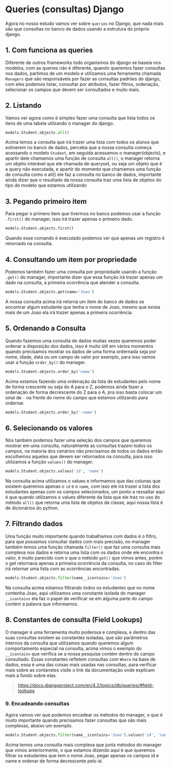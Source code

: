 # Queries (consultas) Django

Agora no nosso estudo vamos ver sobre `queries` no Django, que nada mais são que consultas no banco de dados usando a estrutura do próprio django.

## 1. Com funciona as queries

Diferente de outros frameworks todo organismos do django se baseia nos modelos, com as queries não é diferente, quando queremos fazer consultas nos dados, partimos de um modelo e utilizamos uma ferramenta chamada `Managers` que são responsáveis por fazer as consultas padrões do django, com eles podemos listar, consultar por atributos, fazer filtros, ordenação, selecionar os campos que devem ser consultados e muito mais.

## 2. Listando
Vamos ver agora como é simples fazer uma consulta que lista todos os itens de uma tabela utilzando o manager do django.

```py
models.Student.objects.all()
```
Acima temos a consulta que irá trazer uma lista com todos os alunos que estiverem no banco de dados, perceba que a nossa consulta começa acessando o modelo `Student`, em seguida acessamos o manager(objects), e apartir dele chamamos uma função de consulta `all()`, o manager retorna um objeto interável que ele chamada de queryset, ou seja um objeto que é a query não executada, e apartir do momento que chamamos uma função de consulta como o all() ele faz a consulta no banco de dados, importante ainda dizer que o resultado da nossa consulta traz uma lista de objetos do tipo do modelo que estamos utilizando

## 3. Pegando primeiro item

Para pegar o primero item que tivermos no banco podemos usar a função `.first()` do manager, isso irá trazer apenas o primeiro dado.

```py
models.Student.objects.first()
```

Quando esse comando é executado podemos ver que apenas um registro é retornado na consulta.


## 4. Consultando um item por propriedade

Podemos também fazer uma consulta por propriedade usando a função `.get()` do manager, importante dizer que essa função irá trazer apenas um dado na consulta, a primeira ocorrência que atender a consulta.

```py
models.Student.objects.get(name='Joao')
```
A nossa consulta acima irá retorna um item do banco de dados se encontrar algum estudante que tenha o nome de Joao, mesmo que exista mais de um Joao ela irá trazer apenas a primeira ocorrência.

## 5. Ordenando a Consulta

Quando fazemos uma consulta de dados muitas vezes queremos poder ordenar a disposição dos dados, isso é muito útil em vários momentos quando precisamos mostrar os dados de uma forma ordernada seja por nome, idade, data ou um campo de valor por exemplo, para isso vamos usar a função `order_by()` do manager.

```py
models.Student.objects.order_by('name')
```
Acima estamos fazendo uma ordenação da lista de estudantes pelo nome de forma crescente ou seja do A para o Z, podemos ainda fazer a ordenação de forma decrescente do Z para o A, pra isso basta colocar um sinal de `-` na frente do nome do campo que estamos utilizando para ordernar.

```py
models.Student.objects.order_by('-name')
```
## 6. Selecionando os valores

Nós também podemos fazer uma seleção dos campos que queremos mostrar em uma consulta, naturalmente as consultas trazem todos os campos, na maioria dos cenários não precisamos de todos os dados então escolhemos aqueles que devem ser retornados na consulta, para isso utilizamos a função `values()` do manager.

```py
models.Student.objects.values('id', 'name')
```
Na consulta acima utilizamos o values e informamos que das colunas que existem queremos apenas o `id` e o `name`, com isso ele irá trazer a lista dos estudantes apenas com os campos selecionados, um ponto a ressaltar aqui é que quando utilizamos o values diferente da lista que ele traz no uso do método `all()` que retorna uma lista de objetos da classe, aqui nossa lista é de dicionários do python.

## 7. Filtrando dados

Uma função muito importante quando trabalhamos com dados é o filtro, para que possamos consultar dados com mais precisão, no manager também temos uma função chamada `filter()` que faz uma consulta mais complexa nos dados e retorna uma lista com os dados onde ele encontra o valor, é muito parecido com o que o método `get()` que vimos antes, porém o get retornava apenas a primeira ocorrência da consulta, no caso do filter irá retornar uma lista com as ocorrências encontradas.

```py
models.Student.objects.filter(name__icontains='Joao')
```
Na consulta acima estamos filtrando todos os estudantes que no nome contenha Joao, aqui utilizamos uma constante isolada do manager `__icontains` ela faz o papel de verificar se em alguma parte do campo contém a palavra que informamos.

## 8. Constantes de consulta (Field Lookups)

O manager é uma ferramenta muito poderosa e complexa, e dentro das suas consultas existem as constantes isoladas, que são parâmetros internos da consulta que utilizamos quando queremos algum comportamento especial na consulta, acima vimos o exemplo do `__ìcontains` que verifica se a nossa pesquisa contém dentro do campo consultado.
Essas constantes refletem consultas com `Where` na base de dados, essa é uma das coisas mais usadas nas consultas, para verificar mais sobre as contanstes visite o link da documentação onde explicam mais a fundo sobre elas.

> https://docs.djangoproject.com/en/4.2/topics/db/queries/#field-lookups

### 9. Encadeando consultas

Agora vamos ver que podemos encadear os métodos do manager, o que é muito importante quando precisamos fazer consultas que são mais complexas, abaixo um exemplo.

```py
models.Student.objects.filter(name__icontains='Joao').values('id', 'name').order_by('-id')
```
Acima temos uma consulta mais complexa que junta métodos do manager que vimos anteriormente, o que estamos dizendo aqui é que queremos filtrar os estudantes que tem o nome Joao, pegar apenas os campos id e name e ordenar de forma decrescente pelo id.